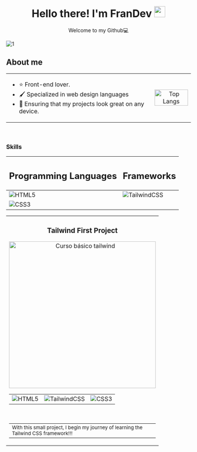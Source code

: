 <div align="center">
  <h1>Hello there! I'm FranDev <img src="https://raw.githubusercontent.com/MartinHeinz/MartinHeinz/master/wave.gif" width="30px"></h1>
  <p>Welcome to my Github💻</p>
</div>

![1](https://github.com/pacomariano28/pacomariano28/assets/65359485/7862714a-8612-4ae4-8b9f-0db028325a6b)
<!--![2](https://github.com/pacomariano28/pacomariano28/assets/65359485/ca1b6a8c-ba85-42ec-aed4-cb0ee658d306)-->


## About me
<table width="100" align="center">
  <tr>
    <td>
      <ul>
        <li>⭐ Front-end lover.</li>
        <li>🖌 Specialized in web design languages</li>
        <li>📲 Ensuring that my projects look great on any device.</li>
      </ul>
    </td>
    <td align="center">  
      <a href="https://github.com/pacomariano28">
          <img src="https://github-readme-stats.vercel.app/api/top-langs/?username=pacomariano28&layout=donut-vertical&theme=midnight-purple" width="100%" alt="Top Langs">
      </a>
    </td>
  </tr>
</table>

<br>

### Skills

<table width="100" align="center">
  <thead>
    <tr>
      <th><h2>Programming Languages</h2></th>
      <th><h2>Frameworks</h2></th>
    </tr>
  </thead>
  <tbody>
    <tr>
        <td><img src="https://img.shields.io/badge/html5-%23E34F26.svg?style=for-the-badge&logo=html5&logoColor=white" alt="HTML5"></td>
        <td><img src="https://img.shields.io/badge/tailwindcss-%2338B2AC.svg?style=for-the-badge&logo=tailwind-css&logoColor=white" alt="TailwindCSS"></td>  
    </tr>
    <tr>
        <td><img src="https://img.shields.io/badge/css3-%231572B6.svg?style=for-the-badge&logo=css3&logoColor=white" alt="CSS3"></td>
    </tr>
  </tbody>
</table>

<table align="center">
  <tr>
    <td width="50">
      <h3 align="center">Tailwind First Project</h3>
      <div align="center">
        <a href="https://github.com/pacomariano28/Primer-proyecto-TailwindCSS" target="_blank">
          <img src="https://vabadus.es/images/cache/imagen_nodo/images/articulos/64b524021adc5990918944.png" width="400" alt="Curso básico tailwind">
        </a>
        <br>
        <table>
          <td><img src="https://img.shields.io/badge/html5-%23E34F26.svg?style=for-the-badge&logo=html5&logoColor=white" alt="HTML5"></td>
          <td><img src="https://img.shields.io/badge/tailwindcss-%2338B2AC.svg?style=for-the-badge&logo=tailwind-css&logoColor=white" alt="TailwindCSS"></td>
          <td><img src="https://img.shields.io/badge/css3-%231572B6.svg?style=for-the-badge&logo=css3&logoColor=white" alt="CSS3"></td>
        </table>
        <br>
        <table>
          <td>
            <small>With this small project, I begin my journey of learning the Tailwind CSS framework!!!</small>
          </td>
        </table>
      </div>
    </td>
  </tr>
</table>


